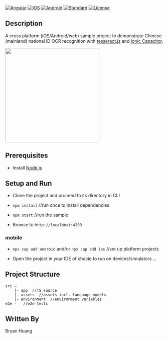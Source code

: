 [![Angular](https://img.shields.io/badge/Angular-v11-red.svg)](https://angular.io)
[![iOS](https://img.shields.io/badge/iOS-white.svg)](https://angular.io)
[![Android](https://img.shields.io/badge/Android-green.svg)](https://angular.io)
[![Standard](https://img.shields.io/badge/Standard-Style-green.svg)](https://github.com/standard/standard)
[![License](http://img.shields.io/:license-mit-blue.svg)](http://opensource.org/licenses/MIT)

## Description

A cross platform (iOS/Android/web) sample project to demonstrate Chinese (mainland) national ID OCR recognition with [tesseract.js](https://github.com/naptha/tesseract.js) and [Ionic Capacitor](https://capacitorjs.com).

<img src="https://user-images.githubusercontent.com/10786558/108346584-815cf080-721a-11eb-8569-4ed0c567f617.PNG" height='300px'>

## Prerequisites

- Install [Node.js](https://nodejs.org/en/download/)


## Setup and Run

- Clone the project and proceed to its directory in CLI

- `npm install` //run once to install dependencies

- `npm start` //run the sample

- Browse to `http://localhost:4200`

### mobile

- `npx cap add android` and/or `npx cap add ios` //set up platform projects

- Open the project in your IDE of chocie to run on devices/simulators ...


## Project Structure

```
src —
    |- app  //TS source
    |- assets  //assets incl. language models
    |- environment  //environment variables
e2e -   //e2e tests
```

## Written By
Bryan Huang
